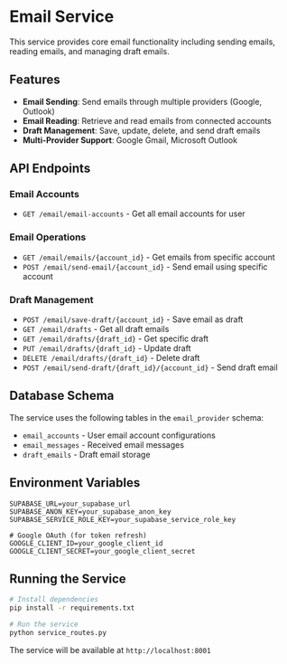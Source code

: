 # Email Service

This service provides core email functionality including sending emails, reading emails, and managing draft emails.

## Features

- **Email Sending**: Send emails through multiple providers (Google, Outlook)
- **Email Reading**: Retrieve and read emails from connected accounts
- **Draft Management**: Save, update, delete, and send draft emails
- **Multi-Provider Support**: Google Gmail, Microsoft Outlook

## API Endpoints

### Email Accounts
- `GET /email/email-accounts` - Get all email accounts for user

### Email Operations
- `GET /email/emails/{account_id}` - Get emails from specific account
- `POST /email/send-email/{account_id}` - Send email using specific account

### Draft Management
- `POST /email/save-draft/{account_id}` - Save email as draft
- `GET /email/drafts` - Get all draft emails
- `GET /email/drafts/{draft_id}` - Get specific draft
- `PUT /email/drafts/{draft_id}` - Update draft
- `DELETE /email/drafts/{draft_id}` - Delete draft
- `POST /email/send-draft/{draft_id}/{account_id}` - Send draft email

## Database Schema

The service uses the following tables in the `email_provider` schema:

- `email_accounts` - User email account configurations
- `email_messages` - Received email messages
- `draft_emails` - Draft email storage

## Environment Variables

```env
SUPABASE_URL=your_supabase_url
SUPABASE_ANON_KEY=your_supabase_anon_key
SUPABASE_SERVICE_ROLE_KEY=your_supabase_service_role_key

# Google OAuth (for token refresh)
GOOGLE_CLIENT_ID=your_google_client_id
GOOGLE_CLIENT_SECRET=your_google_client_secret
```

## Running the Service

```bash
# Install dependencies
pip install -r requirements.txt

# Run the service
python service_routes.py
```

The service will be available at `http://localhost:8001`
